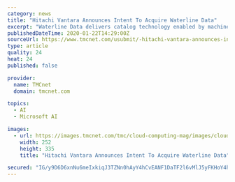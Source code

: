 ```yaml
---
category: news
title: "Hitachi Vantara Announces Intent To Acquire Waterline Data"
excerpt: "Waterline Data delivers catalog technology enabled by machine learning (ML) that automates metadata discovery to solve modern data ... It can be applied on-premises or in the cloud to large volumes of data in Hadoop, SQL, Amazon Web Services (AWS), Microsoft Azure and Google Cloud environments. Waterline Data’s patented “fingerprinting ..."
publishedDateTime: 2020-01-22T14:29:00Z
sourceUrl: https://www.tmcnet.com/usubmit/-hitachi-vantara-announces-intent-acquire-waterline-data-/2020/01/22/9085292.htm
type: article
quality: 24
heat: 24
published: false

provider:
  name: TMCnet
  domain: tmcnet.com

topics:
  - AI
  - Microsoft AI

images:
  - url: https://images.tmcnet.com/tmc/cloud-computing-mag/images/cloud-computing-0515-cover.jpg
    width: 252
    height: 335
    title: "Hitachi Vantara Announces Intent To Acquire Waterline Data"

secured: "IG/y9D6D6xnNu6meIxkiqJ3TZNn0hAyY4hCvEANF1DaTF2l6vMlJ5yFKHoY4hTihyZmHkNNsGGgPEJ8bpTXYWB8Gfk16tJCBze2L2G6TD79k1/AbaF0ONoqmtaazV3BNwLxmy/ocZ8w4EhhMc+7PDC8uQq8PHYykHeCsl8Gp1l0ToAoJRB3bD6O1gXHZ71Pz0Qd/fFuI2eatsA9Ugp5bmZGavLjiAvxcBWkqPWXSSZDJSGlzrNdXYQtJAGAoqajMDv5DbVWjdZ4K0lXmi92ZGD0tCvQcpxSDtFJ9QQKEi6YdepWbZHCX9uyXKR/5TMra;nIulEqaBZ3NJHuKhFJj10Q=="
---
```


